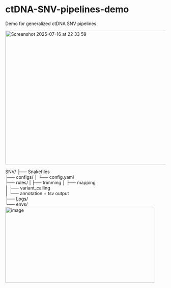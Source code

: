 # ctDNA-SNV-pipelines-demo
Demo for generalized ctDNA SNV pipelines




<img width="1122" height="419" alt="Screenshot 2025-07-16 at 22 33 59" src="https://github.com/user-attachments/assets/e18144e9-0d36-4c37-8263-9af3512b5b86" />


SNV/
├── Snakefiles               
├── configs/
│   └── config.yaml         
├── rules/
|   ├── trimming
│   ├── mapping         
│   ├── variant_calling  
│   └── annotation + tsv output     
├── Logs/                     
└── envs/       
<img width="468" height="238" alt="image" src="https://github.com/user-attachments/assets/60f3ef82-a7ec-4571-a52a-3d0f165bac2d" />
